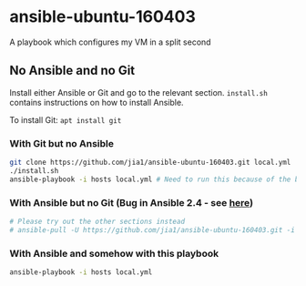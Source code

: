 # ansible-ubuntu-160403
A playbook which configures my VM in a split second

## No Ansible and no Git

Install either Ansible or Git and go to the relevant section. `install.sh` contains instructions on how to install Ansible.

To install Git: `apt install git`

### With Git but no Ansible

```bash
git clone https://github.com/jia1/ansible-ubuntu-160403.git local.yml
./install.sh
ansible-playbook -i hosts local.yml # Need to run this because of the bug
```

### With Ansible but no Git (Bug in Ansible 2.4 - see [here](https://github.com/ansible/ansible/issues/31449))

```bash
# Please try out the other sections instead
# ansible-pull -U https://github.com/jia1/ansible-ubuntu-160403.git -i hosts local.yml
```

### With Ansible and somehow with this playbook

```bash
ansible-playbook -i hosts local.yml
```
